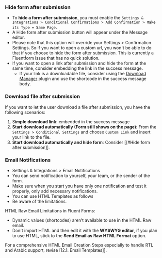 
### Hide form after submission

* To **hide a form after submission**, you must enable the `Settings & Integrations > Conditional Confirmations > Add Confirmation > Make its Type = Same Page`.
* A Hide form after submission button will appear under the Message editor.
* Please note that this option will override your Settings > Confirmation Settings. So if you want to open a custom url, you won't be able to do that if you choose to hide the form after submission. This is currently a Fluentform issue that has no quick solution.
* If you want to open a link after submission and hide the form at the same time, consider embedding the link in the success message. 
	* If your link is a downloadable file, consider using the [Download Manager](https://wordpress.org/plugins/download-manager/) plugin and use the shortcode in the success message body.

### Download file after submission

If you want to let the user download a file after submission, you have the following scenarios:

1. S**imple download link**: embedded in the success message
2. **Start download automatically (Form still shows on the page)**: From the `Settings > Conditional Settings` and choose `Custom Link` and insert your link to the file.
3. **Start download automatically and hide form**: Consider [[#Hide form after submission]].

### Email Notifications

* Settings & Integrations > Email Notifications 
* You can send notification to yourself, your team, or the sender of the form.
* Make sure when you start you have only one notification and test it properly, only add necessary notifications.
* You can use HTML Templates as follows 
* Be aware of the limitations.


HTML Raw Email Limitations in Fluent Forms:

* Dynamic values (shortcodes) aren't available to use in the HTML Raw email.
* Don't import HTML and then edit it with the **WYSWYG editor**, if you plan to use HTML, stick to the **Send Email as Raw HTML Format** option.

For a comprehensive HTML Email Creation Steps especially to handle RTL and Arabic support, revise [[2.1. Email Templates]].
